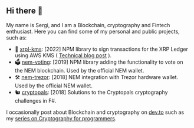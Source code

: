 <!--
**shierve/shierve** is a ✨ _special_ ✨ repository because its `README.md` (this file) appears on your GitHub profile.
-->

## Hi there 👋

My name is Sergi, and I am a Blockchain, cryptography and Fintech enthusiast. Here you can find some of my personal and public projects, such as:

- 🔏 [xrpl-kms](https://github.com/shierve/aws-kms-xrp-signing): [2022] NPM library to sign transactions for the XRP Ledger using AWS KMS ( [Technical blog post](https://dev.to/shierve/signing-xrpl-transactions-with-aws-kms-30ao) ).
- 🗳️ [nem-voting](https://github.com/shierve/nem-voting): [2019] NPM library adding the functionality to vote on the NEM blockchain. Used by the official NEM wallet.
- 🛠️ [nem-trezor](https://github.com/shierve/nem-trezor): [2018] NEM integration with Trezor hardware wallet. Used by the official NEM wallet.
- 🐿️ [cryptopals](https://github.com/shierve/cryptopals-fsharp): [2018] Solutions to the Cryptopals cryptography challenges in F#.

I occasionally post about Blockchain and cryptography on [dev.to](https://dev.to/shierve) such as my [series on Cryptography for programmers](https://dev.to/shierve/cryptography-for-programmers-1-basics-block-cryptography-1iei).
